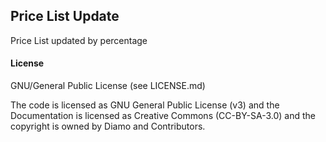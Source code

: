 ## Price List Update

Price List updated by percentage

#### License

GNU/General Public License (see LICENSE.md)

The code is licensed as GNU General Public License (v3) and the Documentation is licensed as Creative Commons (CC-BY-SA-3.0) and the copyright is owned by Diamo and Contributors.